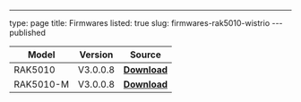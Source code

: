 ---
type: page
title: Firmwares
listed: true
slug: firmwares-rak5010-wistrio
---published

| **Model** | **Version** | **Source** | 
| ---- | ---- | ---- | 
| RAK5010 | V3.0.0.8 | [**Download**](https://downloads.rakwireless.com/Cellular/RAK5010/Firmware/RAK5010_V3.0.0.8.rar) | 
| RAK5010-M | V3.0.0.8 | [**Download**](https://downloads.rakwireless.com/Cellular/RAK5010/Firmware/RAK5010-M.zip) | 


